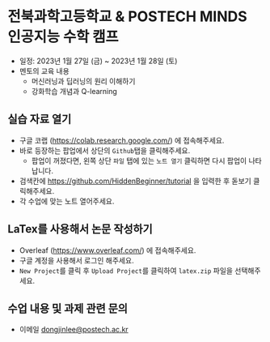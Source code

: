 # 전북과학고등학교 & POSTECH MINDS 인공지능 수학 캠프
- 일정: 2023년 1월 27일 (금) ~ 2023년 1월 28일 (토)
- 멘토의 교육 내용
    - 머신러닝과 딥러닝의 원리 이해하기
    - 강화학습 개념과 Q-learning

## 실습 자료 열기
- 구글 코랩 (https://colab.research.google.com/) 에 접속해주세요.
- 바로 등장하는 팝업에서 상단의 `Github`탭을 클릭해주세요.
    - 팝업이 꺼졌다면, 왼쪽 상단 `파일` 탭에 있는 `노트 열기` 클릭하면 다시 팝업이 나타납니다.
- 검색칸에 https://github.com/HiddenBeginner/tutorial 을 입력한 후 돋보기 클릭해주세요.
- 각 수업에 맞는 노트 열어주세요.

## LaTex를 사용해서 논문 작성하기
- Overleaf (https://www.overleaf.com/) 에 접속해주세요.
- 구글 계정을 사용해서 로그인 해주세요.
- `New Project`를 클릭 후 `Upload Project`를 클릭하여 `latex.zip` 파일을 선택해주세요.

## 수업 내용 및 과제 관련 문의
- 이메일 dongjinlee@postech.ac.kr